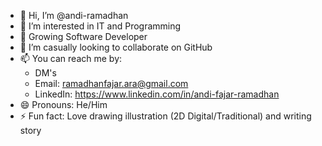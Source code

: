 - 👋 Hi, I’m @andi-ramadhan
- 👀 I’m interested in IT and Programming
- 🌱 Growing Software Developer
- 💞️ I’m casually looking to collaborate on GitHub
- 📫 You can reach me by:
    - DM's
    - Email: ramadhanfajar.ara@gmail.com
    - LinkedIn: https://www.linkedin.com/in/andi-fajar-ramadhan
- 😄 Pronouns: He/Him
- ⚡ Fun fact: Love drawing illustration (2D Digital/Traditional) and writing story

<!---
andi-ramadhan/andi-ramadhan is a ✨ special ✨ repository because its `README.md` (this file) appears on your GitHub profile.
You can click the Preview link to take a look at your changes.
--->
